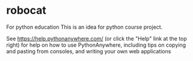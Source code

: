 # robocat
For python education
This is an idea for python course project.

See https://help.pythonanywhere.com/ (or click the "Help" link at the top right) for help on how to use PythonAnywhere, including tips on copying and pasting from consoles, and writing your own web applications
